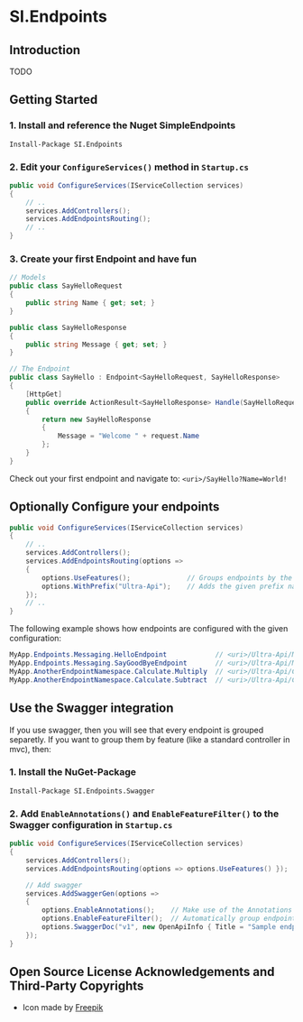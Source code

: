 # SI.Endpoints

## Introduction

TODO

## Getting Started

### 1. Install and reference the Nuget SimpleEndpoints

```
Install-Package SI.Endpoints
```

### 2. Edit your `ConfigureServices()` method in `Startup.cs`

```cs
public void ConfigureServices(IServiceCollection services)
{
    // ..
    services.AddControllers();
    services.AddEndpointsRouting();
    // ..
}
```

### 3. Create your first Endpoint and have fun

```cs
// Models
public class SayHelloRequest
{
    public string Name { get; set; }
}

public class SayHelloResponse
{
    public string Message { get; set; }
}

// The Endpoint
public class SayHello : Endpoint<SayHelloRequest, SayHelloResponse>
{
    [HttpGet]
    public override ActionResult<SayHelloResponse> Handle(SayHelloRequest request)
    {
        return new SayHelloResponse
        {
            Message = "Welcome " + request.Name
        };
    }
}
```

Check out your first endpoint and navigate to: `<uri>/SayHello?Name=World!`

## Optionally Configure your endpoints

```cs
public void ConfigureServices(IServiceCollection services)
{
    // ..
    services.AddControllers();
    services.AddEndpointsRouting(options =>
    {
        options.UseFeatures();              // Groups endpoints by the same last namespace part
        options.WithPrefix("Ultra-Api");    // Adds the given prefix name to all endpoint routes
    });
    // ..
}
```

The following example shows how endpoints are configured with the given configuration:

```cs
MyApp.Endpoints.Messaging.HelloEndpoint            // <uri>/Ultra-Api/Messaging/SayHello
MyApp.Endpoints.Messaging.SayGoodByeEndpoint       // <uri>/Ultra-Api/Messaging/SayGoodBye
MyApp.AnotherEndpointNamespace.Calculate.Multiply  // <uri>/Ultra-Api/Calculate/Multiply
MyApp.AnotherEndpointNamespace.Calculate.Subtract  // <uri>/Ultra-Api/Calculate/Subtract
```

## Use the Swagger integration

If you use swagger, then you will see that every endpoint is grouped separetly. If you want to group them by feature (like a standard controller in mvc), then:

### 1. Install the NuGet-Package

```
Install-Package SI.Endpoints.Swagger
```

### 2. Add `EnableAnnotations()` and `EnableFeatureFilter()` to the Swagger configuration in `Startup.cs`

```cs
public void ConfigureServices(IServiceCollection services)
{
    services.AddControllers();
    services.AddEndpointsRouting(options => options.UseFeatures() });

    // Add swagger
    services.AddSwaggerGen(options =>
    {
        options.EnableAnnotations();    // Make use of the Annotations
        options.EnableFeatureFilter();  // Automatically group endpoints by the [feature] template
        options.SwaggerDoc("v1", new OpenApiInfo { Title = "Sample endpoints", Version = "v1" });
    });
}
```

## Open Source License Acknowledgements and Third-Party Copyrights

- Icon made by [Freepik](https://www.flaticon.com/authors/freepik)
